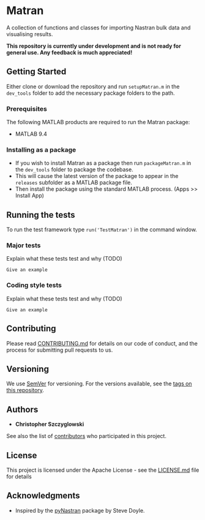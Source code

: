 # Matran
A collection of functions and classes for importing Nastran bulk data and visualising results. 

**This repository is currently under development and is not ready for general use. Any feedback is much appreciated!**

## Getting Started

Either clone or download the repository and run `setupMatran.m` in the `dev_tools` folder to add the necessary package folders to the path.

### Prerequisites

The following MATLAB products are required to run the Matran package:

- MATLAB 9.4

### Installing as a package

- If you wish to install Matran as a package then run `packageMatran.m` in the `dev_tools` folder to package the codebase.
- This will cause the latest version of the package to appear in the `releases` subfolder as a MATLAB package file. 
- Then install the package using the standard MATLAB process. (Apps >> Install App)

## Running the tests

To run the test framework type `run('TestMatran')` in the command window.

### Major tests

Explain what these tests test and why (TODO)

```
Give an example
```

### Coding style tests

Explain what these tests test and why (TODO)

```
Give an example
```

## Contributing

Please read [CONTRIBUTING.md](https://github.com/ChristopherSzczyglowski/Matran/blob/master/CONTRIBUTING) for details on our code of conduct, and the process for submitting pull requests to us.

## Versioning

We use [SemVer](http://semver.org/) for versioning. For the versions available, see the [tags on this repository](https://github.com/ChristopherSzczyglowski/Matran/tags). 

## Authors

* **Christopher Szczyglowski** 

See also the list of [contributors](https://github.com/ChristopherSzczyglowski/Matran/contributors) who participated in this project.

## License

This project is licensed under the Apache License - see the [LICENSE.md](https://github.com/ChristopherSzczyglowski/Matran/blob/master/LICENSE) file for details

## Acknowledgments

* Inspired by the [pyNastran](https://github.com/SteveDoyle2/pyNastran) package by Steve Doyle.
